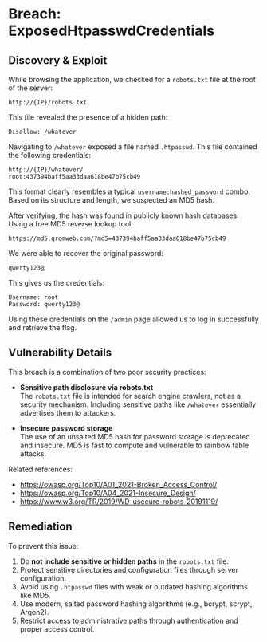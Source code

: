 # Breach: ExposedHtpasswdCredentials

## Discovery & Exploit

While browsing the application, we checked for a `robots.txt` file at the root of the server:

```
http://{IP}/robots.txt
```

This file revealed the presence of a hidden path:

```
Disallow: /whatever
```

Navigating to `/whatever` exposed a file named `.htpasswd`. This file contained the following credentials:

```
http://{IP}/whatever/
root:437394baff5aa33daa618be47b75cb49
```


This format clearly resembles a typical `username:hashed_password` combo. Based on its structure and length, we suspected an MD5 hash.

After verifying, the hash was found in publicly known hash databases. Using a free MD5 reverse lookup tool.
```
https://md5.gromweb.com/?md5=437394baff5aa33daa618be47b75cb49
```
We were able to recover the original password:


```
qwerty123@ 
```

This gives us the credentials:

```
Username: root
Password: qwerty123@
```

Using these credentials on the `/admin` page allowed us to log in successfully and retrieve the flag.

## Vulnerability Details

This breach is a combination of two poor security practices:

- **Sensitive path disclosure via robots.txt**  
  The `robots.txt` file is intended for search engine crawlers, not as a security mechanism. Including sensitive paths like `/whatever` essentially advertises them to attackers.

- **Insecure password storage**  
  The use of an unsalted MD5 hash for password storage is deprecated and insecure. MD5 is fast to compute and vulnerable to rainbow table attacks.

Related references:

- https://owasp.org/Top10/A01_2021-Broken_Access_Control/
- https://owasp.org/Top10/A04_2021-Insecure_Design/
- https://www.w3.org/TR/2019/WD-usecure-robots-20191119/

## Remediation

To prevent this issue:

1. Do **not include sensitive or hidden paths** in the `robots.txt` file.
2. Protect sensitive directories and configuration files through server configuration.
3. Avoid using `.htpasswd` files with weak or outdated hashing algorithms like MD5.
4. Use modern, salted password hashing algorithms (e.g., bcrypt, scrypt, Argon2).
5. Restrict access to administrative paths through authentication and proper access control.
